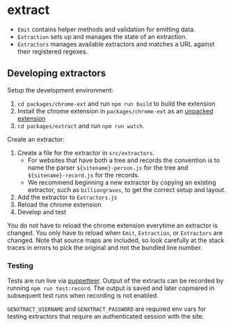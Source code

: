 # extract

* `Emit` contains helper methods and validation for emitting data.
* `Extraction` sets up and manages the state of an extraction.
* `Extractors` manages available extractors and matches a URL against their registered regexes.

## Developing extractors

Setup the development environment:

1. `cd packages/chrome-ext` and run `npm run build` to build the extension
1. Install the chrome extension in `packages/chrome-ext` as an [unpacked extension](https://developer.chrome.com/extensions/getstarted#unpacked)
1. `cd packages/extract` and run `npm run watch`. 

Create an extractor:

1. Create a file for the extractor in `src/extractors`. 
    * For websites that have both a tree and records the convention is to name the parser 
    `${sitename}-person.js` for the tree and `${sitename}-record.js` for the records.
    * We recommend beginning a new extractor by copying an existing extractor, such 
    as `billiongraves`, to get the correct setup and layout.
1. Add the extractor to `Extractors.js`
1. Reload the chrome extension
1. Develop and test

You do not have to reload the chrome extension everytime an extractor is changed.
You only have to reload when `Emit`, `Extraction`, or `Extractors` are changed. 
Note that source maps are included, so look carefully at the stack traces in errors
to pick the original and not the bundled line number.

### Testing

Tests are run live via [puppetteer](https://github.com/GoogleChrome/puppeteer).
Output of the extracts can be recorded by running `npm run test:record`. The output
is saved and later copmared in subsequent test runs when recording is not enabled.

`GENXTRACT_USERNAME` and `GENXTRACT_PASSWORD` are required env vars for testing
extractors that require an authenticated session with the site.